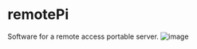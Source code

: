 # remotePi
Software for a remote access portable server.
![image](https://user-images.githubusercontent.com/85905323/129950684-6503221a-ed61-4a8d-bf67-3eb25caccd1f.png)
